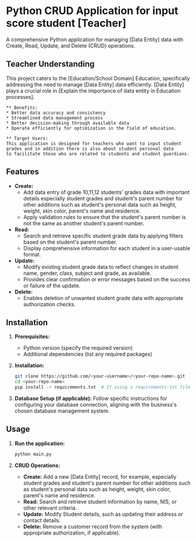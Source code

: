 # Python CRUD Application for input score student [Teacher]

A comprehensive Python application for managing [Data Entity] data with Create, Read, Update, and Delete (CRUD) operations.

## Teacher Understanding

This project caters to the [Education/School Domain] Education, specifically addressing the need to manage [Data Entity] data efficiently. [Data Entity] plays a crucial role in [Explain the importance of data entity in Education processes].

    ** Benefits:
    * Better data accuracy and consistency
    * Streamlined data management process
    * Better decision-making through available data
    * Operate efficiently for optimization in the field of education.

    ** Target Users:
    This application is designed for teachers who want to input student grades and in addition there is also about student personal data 
    to facilitate those who are related to students and student guardians.

## Features

* **Create:**
     *  Add data entry of grade 10,11,12 students' grades data with important details especially student grades and student's parent number for other additions such as               student's personal data such as height, weight, skin color, parent's name and residence.
     * Apply validation rules to ensure that the student's parent number is not the same as another student's parent number.
* **Read:**
   * Search and retrieve specific student grade data by applying filters based on the student's parent number.
   * Display comprehensive information for each student in a user-usable format.
* **Update:**
    * Modify existing student grade data to reflect changes in student name, gender, class, subject and grade, as available.
    * Provides clear confirmation or error messages based on the success or failure of the update.
* **Delete:**
   * Enables deletion of unwanted student grade data with appropriate authorization checks.

## Installation

1. **Prerequisites:**
    * Python version (specify the required version)
    * Additional dependencies (list any required packages)

2. **Installation:**
    ```bash
    git clone https://github.com/<your-username>/<your-repo-name>.git
    cd <your-repo-name>
    pip install -r requirements.txt  # If using a requirements.txt file
    ```

3. **Database Setup (if applicable):**
    Follow specific instructions for configuring your database connection, aligning with the business's chosen database management system.

## Usage

1. **Run the application:**
    ```bash
    python main.py
    ```

2. **CRUD Operations:**
    * **Create:** Add a new [Data Entity] record, for example, especially student grades and student's parent number for other additions such as student's personal data such       as height, weight, skin color, parent's name and residence.
    * **Read:** Search and retrieve student information by name, NIS, or other relevant criteria.
    * **Update:** Modify Student details, such as updating their address or contact details.
    * **Delete:** Remove a customer record from the system (with appropriate authorization, if applicable).

